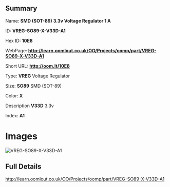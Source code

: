 

## Summary
 
Name: __SMD (SOT-89) 3.3v Voltage Regulator 1 A__

ID: __VREG-SO89-X-V33D-A1__

Hex ID: __10E8__

WebPage: __http://learn.oomlout.co.uk/OO/Projects/oomp/part/VREG-SO89-X-V33D-A1__

Short URL: __http://oom.lt/10E8__


Type: __VREG__ Voltage Regulator 

Size: __SO89__ SMD (SOT-89) 

Color: __X__  

Description __V33D__ 3.3v 

Index: __A1__


# Images
![VREG-SO89-X-V33D-A1](http://oomlout.com/oomp-gen/parts/VREG-SO89-X-V33D-A1/VREG-SO89-X-V33D-A1_420.jpg)



## Full Details

 http://learn.oomlout.co.uk/OO/Projects/oomp/part/VREG-SO89-X-V33D-A1














